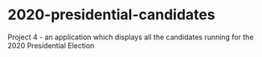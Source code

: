 # 2020-presidential-candidates
Project 4 - an application which displays all the candidates running for the 2020 Presidential Election
